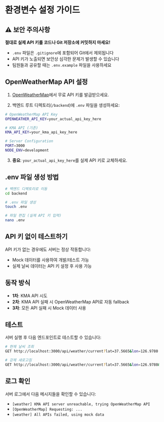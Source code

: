 # 환경변수 설정 가이드

## ⚠️ 보안 주의사항

**절대로 실제 API 키를 코드나 Git 저장소에 커밋하지 마세요!**

- `.env` 파일은 `.gitignore`에 포함되어 Git에서 제외됩니다
- API 키가 노출되면 보안상 심각한 문제가 발생할 수 있습니다
- 팀원들과 공유할 때는 `.env.example` 파일을 사용하세요

## OpenWeatherMap API 설정

1. [OpenWeatherMap](https://openweathermap.org/api)에서 무료 API 키를 발급받으세요.

2. 백엔드 루트 디렉토리(`/backend`)에 `.env` 파일을 생성하세요:

```bash
# OpenWeatherMap API Key
OPENWEATHER_API_KEY=your_actual_api_key_here

# KMA API (기존)
KMA_API_KEY=your_kma_api_key_here

# Server Configuration
PORT=3000
NODE_ENV=development
```

3. **중요**: `your_actual_api_key_here`를 실제 API 키로 교체하세요.

## .env 파일 생성 방법

```bash
# 백엔드 디렉토리로 이동
cd backend

# .env 파일 생성
touch .env

# 파일 편집 (실제 API 키 입력)
nano .env
```

## API 키 없이 테스트하기

API 키가 없는 경우에도 서버는 정상 작동합니다:
- Mock 데이터를 사용하여 개발/테스트 가능
- 실제 날씨 데이터는 API 키 설정 후 사용 가능

## 동작 방식

- **1차**: KMA API 시도
- **2차**: KMA API 실패 시 OpenWeatherMap API로 자동 fallback
- **3차**: 모든 API 실패 시 Mock 데이터 사용

## 테스트

서버 실행 후 다음 엔드포인트로 테스트할 수 있습니다:

```bash
# 현재 날씨 조회
GET http://localhost:3000/api/weather/current?lat=37.5665&lon=126.9780

# 강제 새로고침
GET http://localhost:3000/api/weather/current?lat=37.5665&lon=126.9780&force=true
```

## 로그 확인

서버 로그에서 다음 메시지들을 확인할 수 있습니다:

- `[weather] KMA API server unreachable, trying OpenWeatherMap API`
- `[OpenWeatherMap] Requesting: ...`
- `[weather] All APIs failed, using mock data`
